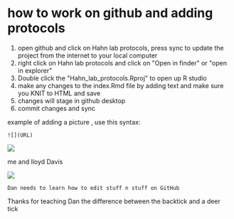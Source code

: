 # how to work on github and adding protocols 

1. open github and click on Hahn lab protocols, press sync to update the project from the internet to your local computer
2. right click on Hahn lab protocols and click on "Open in finder" or "open in explorer"
3. Double click the "Hahn_lab_protocols.Rproj" to open up R studio
4. make any changes to the index.Rmd file by adding text and make sure you KNIT to HTML  and save
5. changes will stage in github desktop
6. commit changes and sync


example of adding a picture , use this syntax: 

```
![](URL)
```

![](http://myrmecos.net/wp-content/uploads/2011/02/army_ant_week.jpg)

me and lloyd Davis

![](https://user-images.githubusercontent.com/4654474/34692871-a74cb462-f48f-11e7-95cb-9e2309cd8422.jpg)      





```
Dan needs to learn how to edit stuff n stuff on GitHub
```   
Thanks for teaching Dan the difference between the backtick and a deer tick
```
